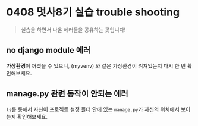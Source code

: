 # 0408 멋사8기 실습 trouble shooting  
>실습을 하면서 나온 에러들을 공유하는 곳입니다!  
  
## no django module 에러  
**가상환경**이 꺼졌을 수 있으니, (myvenv) 와 같은 가상환경이 켜져있는지 다시 한 번 확인해보세요.  
## manage.py 관련 동작이 안되는 에러  
`ls`를 통해서 자신이 프로젝트 설정 폴더 안에 있는 `manage.py`가 자신의 위치에서 보이는지 확인해보세요.  
